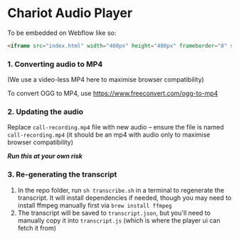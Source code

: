# Chariot Audio Player

To be embedded on Webflow like so:

```html
<iframe src="index.html" width="400px" height="400px" frameborder="0" scrolling="no"></iframe>
```

### 1. Converting audio to MP4

(We use a video-less MP4 here to maximise browser compatibility)

To convert OGG to MP4, use
https://www.freeconvert.com/ogg-to-mp4


### 2. Updating the audio

Replace `call-recording.mp4` file with new audio – ensure the file is named `call-recording.mp4` (it should be an mp4 with audio only to maximise browser compatibility)

_**Run this at your own risk**_


### 3. Re-generating the transcript

1. In the repo folder, run `sh transcribe.sh` in a terminal to regenerate the transcript. It will install dependencies if needed, though you may need to install ffmpeg manually first via `brew install ffmpeg`
2. The transcript will be saved to `transcript.json`, but you'll need to manually copy it into `transcript.js` (which is where the player ui can fetch it from)